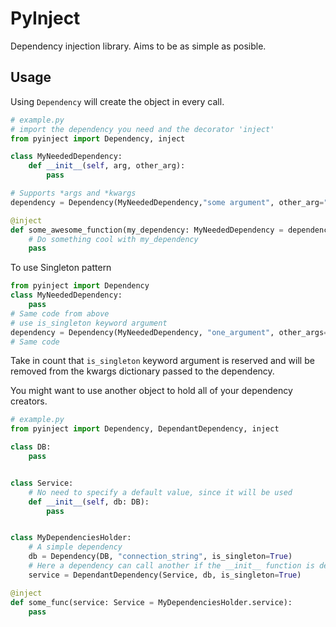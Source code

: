 # PyInject
Dependency injection library. Aims to be as simple as posible.

## Usage
Using `Dependency` will create the object in every call.
```python
# example.py
# import the dependency you need and the decorator 'inject'
from pyinject import Dependency, inject

class MyNeededDependency:
    def __init__(self, arg, other_arg):
        pass

# Supports *args and *kwargs
dependency = Dependency(MyNeededDependency,"some argument", other_arg="other arg")

@inject
def some_awesome_function(my_dependency: MyNeededDependency = dependency):
    # Do something cool with my_dependency
    pass
```
To use Singleton pattern 
```python
from pyinject import Dependency
class MyNeededDependency:
    pass
# Same code from above
# use is_singleton keyword argument
dependency = Dependency(MyNeededDependency, "one_argument", other_args=1, is_singleton=True)
# Same code
```
Take in count that `is_singleton` keyword argument is reserved and will be removed from the
kwargs dictionary passed to the dependency.

You might want to use another object to hold all of your dependency creators.
```python
# example.py
from pyinject import Dependency, DependantDependency, inject

class DB:
    pass


class Service:
    # No need to specify a default value, since it will be used 
    def __init__(self, db: DB):
        pass


class MyDependenciesHolder:
    # A simple dependency
    db = Dependency(DB, "connection_string", is_singleton=True)
    # Here a dependency can call another if the __init__ function is decorated with @inject
    service = DependantDependency(Service, db, is_singleton=True)

@inject
def some_func(service: Service = MyDependenciesHolder.service):
    pass
```
